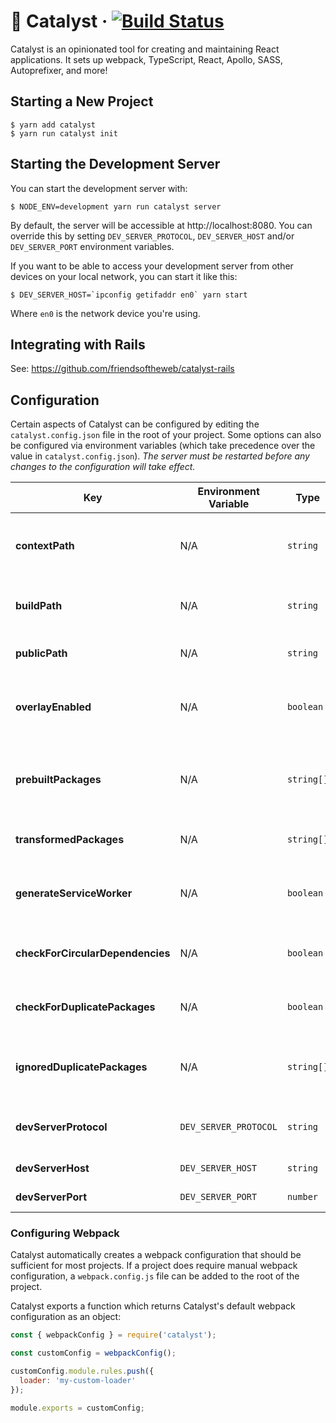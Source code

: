 # 🧪 Catalyst &middot; [![Build Status](https://travis-ci.org/friendsoftheweb/catalyst.svg?branch=master)](https://travis-ci.org/friendsoftheweb/catalyst)

Catalyst is an opinionated tool for creating and maintaining React applications. It sets up webpack, TypeScript, React, Apollo, SASS, Autoprefixer, and more!

## Starting a New Project

```
$ yarn add catalyst
$ yarn run catalyst init
```

## Starting the Development Server

You can start the development server with:

```
$ NODE_ENV=development yarn run catalyst server
```

By default, the server will be accessible at http://localhost:8080. You can override this by setting
`DEV_SERVER_PROTOCOL`, `DEV_SERVER_HOST` and/or `DEV_SERVER_PORT` environment variables.

If you want to be able to access your development server from other devices on your local network,
you can start it like this:

```
$ DEV_SERVER_HOST=`ipconfig getifaddr en0` yarn start
```

Where `en0` is the network device you're using.

## Integrating with Rails

See: https://github.com/friendsoftheweb/catalyst-rails

## Configuration

Certain aspects of Catalyst can be configured by editing the `catalyst.config.json` file in the root of your project. Some options can also be configured via environment variables (which take precedence over the value in `catalyst.config.json`). _The server must be restarted before any changes to the configuration will take effect._

| Key                              | Environment Variable  | Type       | Description                                                                                                                                                                                |
| -------------------------------- | --------------------- | ---------- | ------------------------------------------------------------------------------------------------------------------------------------------------------------------------------------------ |
| **contextPath**                  | N/A                   | `string`   | The path (relative to the root of your project) that webpack should treat as the [context](https://webpack.js.org/configuration/entry-context/#context) when requiring modules and assets. |
| **buildPath**                    | N/A                   | `string`   | The path (relative to the root of your project) where _test_ and _production_ builds will be output.                                                                                       |
| **publicPath**                   | N/A                   | `string`   | The the base URI used when generating paths for `<script />` and `<link />` tags.                                                                                                          |
| **overlayEnabled**               | N/A                   | `boolean`  | Display a custom overlay that shows build status, build errors, and runtime errors. This only applies to the _development_ environment.                                                    |
| **prebuiltPackages**             | N/A                   | `string[]` | A list of npm packages which should be pre-built in the _development_ environment. This decreases the time spent on re-building entries by skipping the listed packages.                   |
| **transformedPackages**          | N/A                   | `string[]` | A list of npm packages which should be [transformed and polyfilled via Babel](https://babeljs.io/docs/en/babel-preset-env).                                                                |
| **generateServiceWorker**        | N/A                   | `boolean`  | Generate a separate file which will be registered as a [SeviceWorker](https://developer.mozilla.org/en-US/docs/Web/API/ServiceWorker) and preload JavaScript, CSS, and other assets.       |
| **checkForCircularDependencies** | N/A                   | `boolean`  | Show warnings in _development_ and errors in other in environments if a circular dependency is detected.                                                                                   |
| **checkForDuplicatePackages**    | N/A                   | `boolean`  | Show warnings if mulitple versions of the same package are required in the webpack dependency tree.                                                                                        |
| **ignoredDuplicatePackages**     | N/A                   | `string[]` | A list of npm packages to ignore when checking for duplicates. This has no effect if **warnAboutDuplicatePackages** is `false`.                                                            |
| **devServerProtocol**            | `DEV_SERVER_PROTOCOL` | `string`   | The protocol (e.g. `"http"` or `"https"`) used for accessing the development server. Defaults to `"http"`.                                                                                 |
| **devServerHost**                | `DEV_SERVER_HOST`     | `string`   | The host for the development server. Defaults to `"localhost"`.                                                                                                                            |
| **devServerPort**                | `DEV_SERVER_PORT`     | `number`   | The port for the development server. Defaults to `8080`.                                                                                                                                   |

### Configuring Webpack

Catalyst automatically creates a webpack configuration that should
be sufficient for most projects. If a project does require manual webpack configuration, a `webpack.config.js` file can be added to the root of the project.

Catalyst exports a function which returns Catalyst's default webpack configuration as an object:

```javascript
const { webpackConfig } = require('catalyst');

const customConfig = webpackConfig();

customConfig.module.rules.push({
  loader: 'my-custom-loader'
});

module.exports = customConfig;
```
